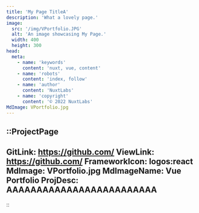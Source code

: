 ```yaml
---
title: 'My Page TitleA'
description: 'What a lovely page.'
image:
  src: '/img/VPortfolio.JPG'
  alt: 'An image showcasing My Page.'
  width: 400
  height: 300
head:
  meta:
    - name: 'keywords'
      content: 'nuxt, vue, content'
    - name: 'robots'
      content: 'index, follow'
    - name: 'author'
      content: 'NuxtLabs'
    - name: 'copyright'
      content: '© 2022 NuxtLabs'
MdImage: VPortfolio.jpg
---
```


::ProjectPage
---
GitLink: https://github.com/
ViewLink: https://github.com/
FrameworkIcon: logos:react
MdImage: VPortfolio.jpg
MdImageName: Vue Portfolio
ProjDesc: AAAAAAAAAAAAAAAAAAAAAAAAA
---


::